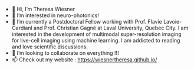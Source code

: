 - 👋 Hi, I’m Theresa Wiesner
- 👀 I’m interested in neuro-photonics!
- 🌱 I’m currently a Postdoctoral Fellow working with Prof. Flavie Lavoie-Cardianl and Prof. Christian Gagné at Laval University, Quebec City. I am interested in the development of multimodal super-resolution imaging for live-cell imaging using machine learning. I am addicted to reading and love scientific discussions.
- 💞️ I’m looking to collaborate on everything !!!
- 📫 Check out my website : https://wiesnertheresa.github.io/

<!---
wiesnertheresa/wiesnertheresa is a ✨ special ✨ repository because its `README.md` (this file) appears on your GitHub profile.
You can click the Preview link to take a look at your changes.
--->
